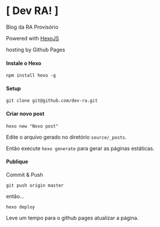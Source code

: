 [ Dev RA! ]
======

Blog da RA Provisório

Powered with [HexoJS](https://github.com/hexojs/hexo)

hosting by Github Pages

#### Instale o Hexo
`npm install hexo -g`

#### Setup
`git clone git@github.com/dev-ra.git`

#### Criar novo post
`hexo new "Novo post"`

Edite o arquivo gerado no diretório `source/_posts`.

Então execute `hexo generate` para gerar as páginas estáticas.

#### Publique
Commit & Push

`git push origin master`

então...

`hexo deploy`

Leve um tempo para o github pages atualizar a página.